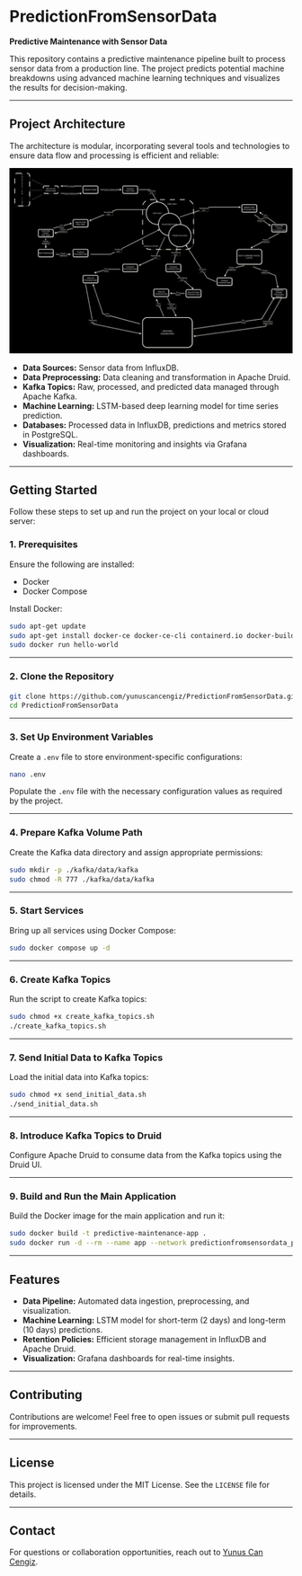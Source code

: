 # PredictionFromSensorData

**Predictive Maintenance with Sensor Data**

This repository contains a predictive maintenance pipeline built to process sensor data from a production line. The project predicts potential machine breakdowns using advanced machine learning techniques and visualizes the results for decision-making.

---

## **Project Architecture**

The architecture is modular, incorporating several tools and technologies to ensure data flow and processing is efficient and reliable:

![Project Architecture](Final%20Dark%20Flow%20Chart.jpg)

- **Data Sources:** Sensor data from InfluxDB.
- **Data Preprocessing:** Data cleaning and transformation in Apache Druid.
- **Kafka Topics:** Raw, processed, and predicted data managed through Apache Kafka.
- **Machine Learning:** LSTM-based deep learning model for time series prediction.
- **Databases:** Processed data in InfluxDB, predictions and metrics stored in PostgreSQL.
- **Visualization:** Real-time monitoring and insights via Grafana dashboards.

---

## **Getting Started**

Follow these steps to set up and run the project on your local or cloud server:

### **1. Prerequisites**
Ensure the following are installed:
- Docker
- Docker Compose

Install Docker:
```bash
sudo apt-get update
sudo apt-get install docker-ce docker-ce-cli containerd.io docker-buildx-plugin docker-compose-plugin
sudo docker run hello-world
```

---

### **2. Clone the Repository**
```bash
git clone https://github.com/yunuscancengiz/PredictionFromSensorData.git
cd PredictionFromSensorData
```

---

### **3. Set Up Environment Variables**
Create a `.env` file to store environment-specific configurations:
```bash
nano .env
```
Populate the `.env` file with the necessary configuration values as required by the project.

---

### **4. Prepare Kafka Volume Path**
Create the Kafka data directory and assign appropriate permissions:
```bash
sudo mkdir -p ./kafka/data/kafka
sudo chmod -R 777 ./kafka/data/kafka
```

---

### **5. Start Services**
Bring up all services using Docker Compose:
```bash
sudo docker compose up -d
```

---

### **6. Create Kafka Topics**
Run the script to create Kafka topics:
```bash
sudo chmod +x create_kafka_topics.sh
./create_kafka_topics.sh
```

---

### **7. Send Initial Data to Kafka Topics**
Load the initial data into Kafka topics:
```bash
sudo chmod +x send_initial_data.sh
./send_initial_data.sh
```

---

### **8. Introduce Kafka Topics to Druid**
Configure Apache Druid to consume data from the Kafka topics using the Druid UI.

---

### **9. Build and Run the Main Application**
Build the Docker image for the main application and run it:
```bash
sudo docker build -t predictive-maintenance-app .
sudo docker run -d --rm --name app --network predictionfromsensordata_pm_pipeline_network predictive-maintenance-app
```

---

## **Features**

- **Data Pipeline:** Automated data ingestion, preprocessing, and visualization.
- **Machine Learning:** LSTM model for short-term (2 days) and long-term (10 days) predictions.
- **Retention Policies:** Efficient storage management in InfluxDB and Apache Druid.
- **Visualization:** Grafana dashboards for real-time insights.

---

## **Contributing**
Contributions are welcome! Feel free to open issues or submit pull requests for improvements.

---

## **License**
This project is licensed under the MIT License. See the `LICENSE` file for details.

---

## **Contact**
For questions or collaboration opportunities, reach out to [Yunus Can Cengiz](https://github.com/yunuscancengiz).
